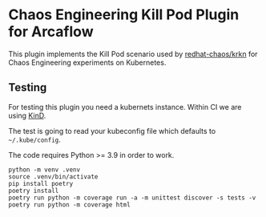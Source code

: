 # Chaos Engineering Kill Pod Plugin for Arcaflow

This plugin implements the Kill Pod scenario used by [redhat-chaos/krkn](https://github.com/redhat-chaos/krkn)
for Chaos Engineering experiments on Kubernetes.

## Testing

For testing this plugin you need a kubernets instance. Within CI we are using [KinD](https://kind.sigs.k8s.io/).

The test is going to read your kubeconfig file which defaults to `~/.kube/config`.

The code requires Python >= 3.9 in order to work.

```console
python -m venv .venv
source .venv/bin/activate
pip install poetry
poetry install
poetry run python -m coverage run -a -m unittest discover -s tests -v
poetry run python -m coverage html
```

